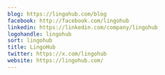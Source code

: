 ```yaml
---
blog: https://lingohub.com/blog
facebook: http://facebook.com/lingohub
linkedin: https://linkedin.com/company/lingohub
logohandle: lingohub
sort: lingohub
title: LingoHub
twitter: https://x.com/lingohub
website: https://lingohub.com/
---
```

